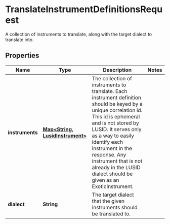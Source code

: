 

# TranslateInstrumentDefinitionsRequest

A collection of instruments to translate, along with the target dialect to translate into.

## Properties

| Name | Type | Description | Notes |
|------------ | ------------- | ------------- | -------------|
|**instruments** | [**Map&lt;String, LusidInstrument&gt;**](LusidInstrument.md) | The collection of instruments to translate.     Each instrument definition should be keyed by a unique correlation id. This id is ephemeral  and is not stored by LUSID. It serves only as a way to easily identify each instrument in the response.     Any instrument that is not already in the LUSID dialect should be given as an ExoticInstrument. |  |
|**dialect** | **String** | The target dialect that the given instruments should be translated to. |  |



